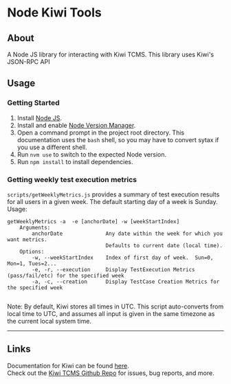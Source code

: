 # Node Kiwi Tools

## About
A Node JS library for interacting with Kiwi TCMS.
This library uses Kiwi's JSON-RPC API


## Usage

### Getting Started
1. Install [Node JS](https://nodejs.org).
2. Install and enable [Node Version Manager](https://github.com/nvm-sh/nvm).
3. Open a command prompt in the project root directory.  This documentation uses the `bash` shell, so you may have to convert sytax if you use a different shell.
4. Run `nvm use` to switch to the expected Node version.
5. Run `npm install` to install dependencies.

### Getting weekly test execution metrics
`scripts/getWeeklyMetrics.js` provides a summary of test execution results for all users in a given week.  The default starting day of a week is Sunday.  
Usage:
```
getWeeklyMetrics -a  -e [anchorDate] -w [weekStartIndex]
	Arguments:
		anchorDate				Any date within the week for which you want metrics.
								Defaults to current date (local time).
	Options:
		-w, --weekStartIndex	Index of first day of week.  Sun=0, Mon=1, Tues=2...
		-e, -r, --execution		Display TestExecution Metrics (pass/fail/etc) for the specified week
		-a, -c, --creation		Display TestCase Creation Metrics for the specified week
		
```

Note:  By default, Kiwi stores all times in UTC.  This script auto-converts from local time to UTC, and assumes all input is given in the same timezone as the current local system time.

---

## Links
Documentation for Kiwi can be found [here](https://kiwitcms.readthedocs.org).  
Check out the [Kiwi TCMS Github Repo](https://github.com/kiwitcms/kiwi) for issues, bug reports, and more.  
